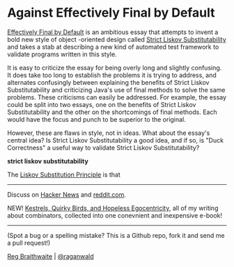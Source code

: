 Against Effectively Final by Default
===

[Effectively Final by Default][final] is an ambitious essay that attempts to invent a bold new style of object -oriented design called [Strict Liskov Substitutability][liskov] and takes a stab at describing a new kind of automated test framework to validate programs written in this style.

It is easy to criticize the essay for being overly long and slightly confusing. It does take too long to establish the problems it is trying to address, and alternates confusingly between explaining the benefits of Strict Liskov Substitutability and criticizing Java's use of final methods to solve the same problems. These criticisms can easily be addressed. For example, the essay could be split into two essays, one on the benefits of Strict Liskov Substitutability and the other on the shortcomings of final methods. Each would have the focus and punch to be superior to the original.

However, these are flaws in style, not in ideas. What about the essay's central idea? Is Strict Liskov Substitutability a good idea, and if so, is "Duck Correctness" a useful way to validate Strict Liskov Substitutability?

**strict liskov substitutability**

The [Liskov Substitution Principle][sub] is that

----

Discuss on [Hacker News][hn] and [reddit.com][reddit].
  
NEW! [Kestrels, Quirky Birds, and Hopeless Egocentricity](http://leanpub.com/combinators), all of my writing about combinators, collected into one conevnient and inexpensive e-book!

---

(Spot a bug or a spelling mistake? This is a Github repo, fork it and send me a pull request!)

[Reg Braithwaite](http://braythwayt.com) | [@raganwald](http://twitter.com/raganwald)

[p2p]: http://www.yes-minister.com/ypmseas2b.htm
[raf]: http://raganwald.com/2006/05/ready-aim-final.html
[leaks]: http://steve-yegge.blogspot.com/2010/07/wikileaks-to-leak-5000-open-source-java.html
[clothes]: http://scifac.ru.ac.za/cspt/hoare.htm
[template]: http://en.wikipedia.org/wiki/Template_method_pattern "Template method pattern - Wikipedia, the free encyclopedia"
[liskov]: http://raganwald.com/2008/04/is-strictly-equivalent-to.html "IS-STRICTLY-EQUIVALENT-TO-A"
[inference]: http://en.wikipedia.org/wiki/Type_inference "Type inference - Wikipedia, the free encyclopedia"
[elharo]: http://www.elharo.com/ "Elliotte Rusty Harold"
[hn]: http://news.ycombinator.com/item?id=1592556
[reddit]: http://www.reddit.com/r/programming/comments/czlll/final_by_default/
[final]: http://github.com/raganwald/homoiconic/blob/master/2010/08/final.md#readme
[sub]: http://en.wikipedia.org/wiki/Liskov_substitution_principle